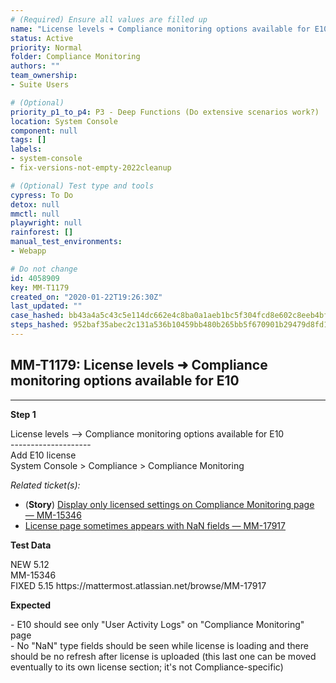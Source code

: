 ```yaml
---
# (Required) Ensure all values are filled up
name: "License levels ➜ Compliance monitoring options available for E10"
status: Active
priority: Normal
folder: Compliance Monitoring
authors: ""
team_ownership: 
- Suite Users

# (Optional)
priority_p1_to_p4: P3 - Deep Functions (Do extensive scenarios work?)
location: System Console
component: null
tags: []
labels: 
- system-console
- fix-versions-not-empty-2022cleanup

# (Optional) Test type and tools
cypress: To Do
detox: null
mmctl: null
playwright: null
rainforest: []
manual_test_environments: 
- Webapp

# Do not change
id: 4058909
key: MM-T1179
created_on: "2020-01-22T19:26:30Z"
last_updated: ""
case_hashed: bb43a4a5c43c5e114dc662e4c8ba0a1aeb1bc5f304fcd8e602c8eeb4bfb25f47017e2150c8a8b4b5250153e86cacabdd
steps_hashed: 952baf35abec2c131a536b10459bb480b265bb5f670901b29479d8fd123097beddc5c6a061170b51b3054b6d3fb5eb0f
---
```


<!-- (Auto-generated) Based on frontmatter's "key" and "name" -->

## MM-T1179: License levels ➜ Compliance monitoring options available for E10

---

**Step 1**

License levels --> Compliance monitoring options available for E10\
\--------------------\
Add E10 license\
System Console > Compliance > Compliance Monitoring

_Related ticket(s):_

- (**Story**) [Display only licensed settings on Compliance Monitoring page — MM-15346](https://mattermost.atlassian.net/browse/MM-15346)
- [License page sometimes appears with NaN fields — MM-17917](https://mattermost.atlassian.net/browse/MM-17917)

**Test Data**

NEW 5.12\
MM-15346\
FIXED 5.15 https\://mattermost.atlassian.net/browse/MM-17917

**Expected**

\- E10 should see only "User Activity Logs" on "Compliance Monitoring" page\
\- No "NaN" type fields should be seen while license is loading and there should be no refresh after license is uploaded (this last one can be moved eventually to its own license section; it's not Compliance-specific)

